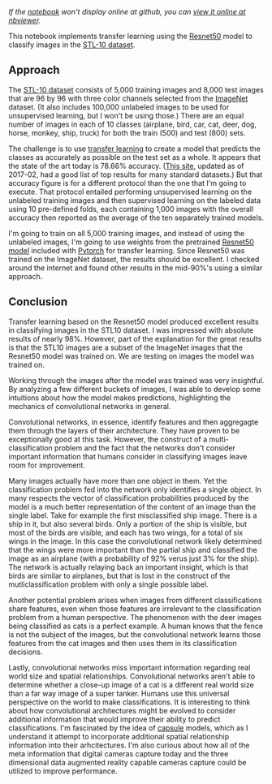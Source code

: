 *If the [notebook](https://github.com/CalebEverett/transfer-learning/blob/master/transfer-learning.ipynb) won't display online at github, you can [view it online at nbviewer](https://nbviewer.jupyter.org/github/CalebEverett/transfer-learning/blob/master/transfer-learning.ipynb?flush_cache=true).*

This notebook implements transfer learning using the [Resnet50](https://arxiv.org/abs/1512.03385) model to classify images in the [STL-10 dataset](https://cs.stanford.edu/~acoates/stl10/). 

## Approach
The [STL-10 dataset](http://cs.stanford.edu/~acoates/stl10/) consists of 5,000 training images and 8,000 test images that are 96 by 96 with three color channels selected from the [ImageNet](http://www.image-net.org/) dataset. (It also includes 100,000 unlabeled images to be used for unsupervised learning, but I won't be using those.) There are an equal number of images in each of 10 classes (airplane, bird, car, cat, deer, dog, horse, monkey, ship, truck) for both the train (500) and test (800) sets.

The challenge is to use [transfer learning](https://en.wikipedia.org/wiki/Transfer_learning) to create a model that predicts the classes as accurately as possible on the test set as a whole. It appears that the state of the art today is 78.66% accuracy. ([This site](https://martin-thoma.com/sota/), updated as of 2017-02, had a good list of top results for many standard datasets.) But that accuracy figure is for a different protocol than the one that I'm going to execute. That protocol entailed performing unsupervised learning on the unlabeled training images and then supervised learning on the labeled data using 10 pre-defined folds, each containing 1,000 images with the overall accuracy then reported as the average of the ten separately trained models. 

I'm going to train on all 5,000 training images, and instead of using the unlabeled images, I'm going to use weights from the pretrained [Resnet50 model](https://github.com/pytorch/vision/blob/master/torchvision/models/resnet.py) included with [Pytorch](http://pytorch.org/docs/master/index.html) for transfer learning. Since Resnet50 was trained on the ImageNet dataset, the results should be excellent. I checked around the internet and found other results in the mid-90%'s using a similar approach.

## Conclusion
Transfer learning based on the Resnet50 model produced excellent results in classifying images in the STL10 dataset. I was impressed with absolute results of nearly 98%. However, part of the explanation for the great results is that the STL10 images are a subset of the ImageNet images that the Resnet50 model was trained on. We are testing on images the model was trained on.

Working through the images after the model was trained was very insightful. By analyzing a few different buckets of images, I was able to develop some intuitions about how the model makes predictions, highlighting the mechanics of convolutional networks in general.

Convolutional networks, in essence, identify features and then aggregagte them through the layers of their architecture. They have proven to be exceptionally good at this task. However, the construct of a multi-classification problem and the fact that the networks don't consider important information that humans consider in classifying images leave room for improvement.

Many images actually have more than one object in them. Yet the classification problem fed into the network only identifies a single object. In many respects the vector of classification probabilities produced by the model is a much better representation of the content of an image than the single label. Take for example the first misclassified ship image. There is a ship in it, but also several birds. Only a portion of the ship is visible, but most of the birds are visible, and each has two wings, for a total of six wings in the image. In this case the convolutional network likely determined that the wings were more important than the partial ship and classified the image as an airplane (with a probability of 92% verus just 3% for the ship). The network is actually relaying back an important insight, which is that birds are similar to airplanes, but that is lost in the construct of the mutliclassification problem with only a single possible label.

Another potential problem arises when images from different classifications share features, even when those features are irrelevant to the classification problem from a human perspective. The phenomenon with the deer images being classified as cats is a perfect example. A human knows that the fence is not the subject of the images, but the convolutional network learns those features from the cat images and then uses them in its classification decisions.

Lastly, convolutional networks miss important information regarding real world size and spatial relationships. Convolutional networks aren't able to determine whether a close-up image of a cat is a different real world size than a far way image of a super tanker. Humans use this universal perspective on the world to make classifications. It is interesting to think about how convolutional architectures might be evolved to consider additional information that would improve their ability to predict classifications. I'm fascinated by the idea of [capsule](https://openreview.net/pdf?id=HJWLfGWRb) models, which as I understand it attempt to incorporate additional spatial relationship information into their arhcitectures. I'm also curious about how all of the meta information that digital cameras capture today and the three dimensional data augmented reality capable cameras capture could be utilized to improve performance.
